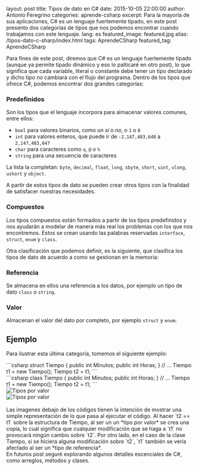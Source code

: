 layout: post
title: Tipos de dato en C#
date: 2015-10-05 22:00:00
author: Antonio Feregrino
categories: aprende-csharp
excerpt: Para la mayoría de sus aplicaciones, C# es un lenguaje fuertemente tipado, en este post presento dos categorías de tipos que nos podemos encontrar cuando trabajamos con este lenguaje.
lang: es
featured_image: featured.jpg
alias: /tipos-dato-c-sharp/index.html
tags: AprendeCSharp
featured_tag: AprendeCSharp

Para fines de este post, diremos que C# es un lenguaje fuertemente tipado (aunque ya permite tipado dinámico y eso lo palticaré en otro post), lo que significa que cada variable, literal o constante debe tener un tipo declarado y dicho tipo no cambiará con el flujo del programa. Dentro de los tipos que ofrece C#, podemos encontrar dos grandes categorías:  

### Predefinidos  
Son los tipos que el lenguaje incorpora para almacenar valores comunes, entre ellos:  

- `bool` para valores binarios, como un *sí* o *no*, o `1` o `0`  
- `int` para valores enteros, que puede ir de `-2,147,483,648` a `2,147,483,647`  
- `char` para caracteres como `a`, `@` o `%`  
- `string` para una secuencia de caracteres  

La lista la completan: `byte`, `decimal`, `float`, `long`, `sbyte`, `short`, `uint`, `ulong`, `ushort` y `object`.  
  
A partir de estos tipos de dato se pueden crear otros tipos con la finalidad de satisfacer nuestras necesidades.  
  
### Compuestos    
Los tipos compuestos están formados a partir de los tipos predefinidos y nos ayudarán a modelar de manera más real los problemas con los que nos encontremos. Estos se crean usando las  palabras reservadas `interface`, `struct`, `enum` y `class`.  
  
Otra clasificación que podemos definir, es la siguiente, que clasifica los tipos de dato de acuerdo a como se gestionan en la memoria:  
  
### Referencia  
Se almacena en ellos una referencia a los datos, por ejemplo un tipo de dato `class` o `string`. 
  
### Valor  
Almacenan el valor del dato por completo, por ejemplo `struct` y `enum`.  
  
## Ejemplo
Para ilustrar esta última categoría, tomemos el siguiente ejemplo:  

<div class="pure-g">
<div class="pure-u-1-2">
```csharp  
struct Tiempo 
{
	public int Minutos;
	public int Horas;
}
// ...  
Tiempo t1 = new Tiempo();
Tiempo t2 = t1;
```  
</div>
<div class="pure-u-1-2">
```csharp  
class Tiempo 
{
	public int Minutos;
	public int Horas;
}
// ...  
Tiempo t1 = new Tiempo();
Tiempo t2 = t1;
```  
</div>  
</div>  
<div class="pure-g">
<div class="pure-u-1-2">
<img src="/images/tipos-dato-c-sharp__value-type.png" title="Tipos por valor" />
</div>
<div class="pure-u-1-2">
<img src="/images/tipos-dato-c-sharp__reference-type.png" title="Tipos por valor" />
</div>  
</div>  
<br />
Las imagenes debajo de los códigos tienen la intención de mostrar una simple representación de lo que pasa al ejecutar el código. Al hacer `t2 == t1` sobre la estructura de Tiempo, al ser un un *tipo por valor* se crea una copia, lo cual significa que cualquier modificación que se haga a `t1` no provocará ningún cambio sobre `t2`.  
Por otro lado, en el caso de la clase Tiempo, si se hiciera alguna modificación sobre `t2`, `t1` también se vería afectado al ser un *tipo de referencia*.  
  
<br />
En futuros post seguré explorando algunos detalles escenciales de C#, como arreglos, métodos y clases.  
